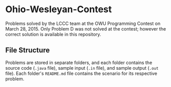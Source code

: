 # Ohio-Wesleyan-Contest
Problems solved by the LCCC team at the OWU Programming Contest on March 28, 2015.  Only Problem D was not solved at the contest; however the correct solution is available in this repository.

## File Structure
Problems are stored in separate folders, and each folder contains the source code (`.java` file), sample input (`.in` file), and sample output (`.out` file). Each folder's `README.md` file contains the scenario for its respective problem.
